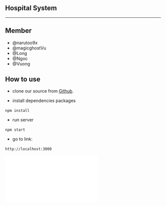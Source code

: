 ## Hospital System

------

## Member

- @narutoo9x
- @magicghostVu
- @Long
- @Ngoc
- @Vuong

## How to use

- clone our source from [Github](https://github.com/magicghostVu/hospital_system).

- install dependencies packages

`npm install`

- run server

`npm start`

- go to link:

`http://localhost:3000`


![alt tag](/wireframe/staff1.pdf)
